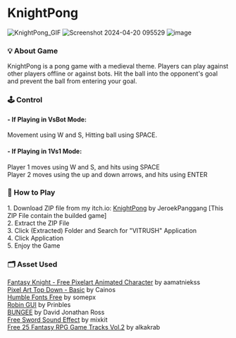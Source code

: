 <h1>KnightPong</h1>

![KnightPong_GIF](https://github.com/JeroekPanggang/KnightPong/assets/158981726/1dcfe4f9-fedf-4e1f-b1b2-9efe6aca7395)
![Screenshot 2024-04-20 095529](https://github.com/JeroekPanggang/KnightPong/assets/158981726/9605eb22-62b2-4570-9437-15829fdd467b)
![image](https://github.com/JeroekPanggang/KnightPong/assets/158981726/512dd1a6-da89-4fb2-baf1-b829cc7f9b3d)


<h3>
    💡 About Game <br>
</h3>

<p>
    KnightPong is a pong game with a medieval theme. 
    Players can play against other players offline or against bots. 
    Hit the ball into the opponent's goal and prevent the ball from entering your goal. <br>
</p>

<h3>
    🕹️ Control <br>
</h3>

<p>
    <h4>- If Playing in VsBot Mode:<br></h4>
       Movement using W and S, Hitting ball using SPACE. <br>
    <h4>- If Playing in 1Vs1 Mode:<br></h4>
    Player 1 moves using W and S, and hits using SPACE<br>
    Player 2 moves using the up and down arrows, and hits using ENTER<br>
</p>

<h3>
   📁 How to Play
</h3>

<p>
        1. Download ZIP file from my itch.io: <a href="https://jeroekpanggang.itch.io/knightpong">KnightPong</a> by JeroekPanggang [This ZIP File contain the builded game]<br>
        2. Extract the ZIP File<br>
        3. Click (Extracted) Folder and Search for "VITRUSH" Application<br>
        4. Click Application<br>
        5. Enjoy the Game<br>
</p>

<h3>
    🗂️ Asset Used 
</h3>

<p><a href="https://aamatniekss.itch.io/fantasy-knight-free-pixelart-animated-character">Fantasy Knight - Free Pixelart Animated Character</a> by aamatniekss<br>
<a href="https://cainos.itch.io/pixel-art-top-down-basic">Pixel Art Top Down - Basic</a>&nbsp;by Cainos<br>
<a href="https://somepx.itch.io/humble-fonts-free">Humble Fonts Free</a>&nbsp;by somepx<br>
<a href="https://prinbles.itch.io/robin">Robin GUI</a> by Prinbles<br>
<a href="https://www.fontsquirrel.com/fonts/bungee">BUNGEE</a> by David Jonathan Ross<br>
<a href="https://mixkit.co/free-sound-effects/sword/">Free Sword Sound Effect</a> by mixkit<br>
<a href="https://alkakrab.itch.io/free-25-fantasy-rpg-game-tracks-no-copyright-vol-2">Free 25 Fantasy RPG Game Tracks Vol.2</a> by alkakrab<br></p>
